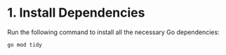 # 1. Install Dependencies

Run the following command to install all the necessary Go dependencies:

```bash
go mod tidy
